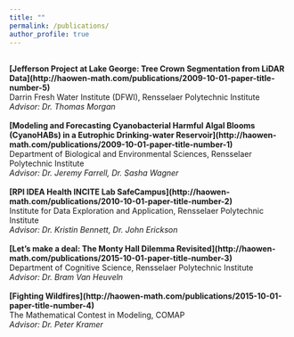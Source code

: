 ```yaml
---
title: ""
permalink: /publications/
author_profile: true
---
```

<br> 
<b>[Jefferson Project at Lake George: Tree Crown Segmentation from LiDAR Data](http://haowen-math.com/publications/2009-10-01-paper-title-number-5)</b> <br>
Darrin Fresh Water Institute (DFWI), Rensselaer Polytechnic Institute
<br>
<i>Advisor: Dr. Thomas Morgan</i>
<br>

<br>
<b>[Modeling and Forecasting Cyanobacterial Harmful Algal Blooms (CyanoHABs) in a Eutrophic Drinking-water Reservoir](http://haowen-math.com/publications/2009-10-01-paper-title-number-1)</b> <br>
Department of Biological and Environmental Sciences, Rensselaer Polytechnic Institute
<br>
<i>Advisor: Dr. Jeremy Farrell, Dr. Sasha Wagner</i>
<br>

<br>
<b>[RPI IDEA Health INCITE Lab SafeCampus](http://haowen-math.com/publications/2010-10-01-paper-title-number-2)</b> <br>
Institute for Data Exploration and Application, Rensselaer Polytechnic Institute
<br>
<i>Advisor: Dr. Kristin Bennett, Dr. John Erickson</i>
<br>

<br>
<b>[Let’s make a deal: The Monty Hall Dilemma Revisited](http://haowen-math.com/publications/2015-10-01-paper-title-number-3)</b> <br>
Department of Cognitive Science, Rensselaer Polytechnic Institute
<br>
<i>Advisor: Dr. Bram Van Heuveln</i>
<br>

<br>
<b>[Fighting Wildfires](http://haowen-math.com/publications/2015-10-01-paper-title-number-4)</b> <br>
The Mathematical Contest in Modeling, COMAP
<br>
<i>Advisor: Dr. Peter Kramer</i>
<br>
